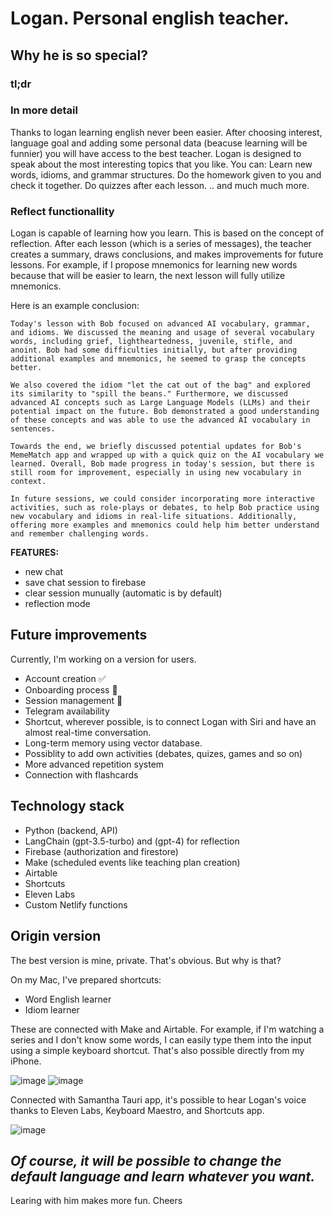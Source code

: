 # Logan. Personal english teacher.

## Why he is so special?
### tl;dr

### In more detail

Thanks to logan learning english never been easier. After choosing interest, language goal and adding some personal data (beacuse learning will be funnier) you will have access to the best teacher.
Logan is designed to speak about the most interesting topics that you like. 
You can:
Learn new words, idioms, and grammar structures. 
Do the homework given to you and check it together.
Do quizzes after each lesson.
.. and much much more.

### Reflect functionallity
Logan is capable of learning how you learn. This is based on the concept of reflection. After each lesson (which is a series of messages), the teacher creates a summary, draws conclusions, and makes improvements for future lessons.
For example, if I propose mnemonics for learning new words because that will be easier to learn, the next lesson will fully utilize mnemonics.

Here is an example conclusion:
```
Today's lesson with Bob focused on advanced AI vocabulary, grammar, and idioms. We discussed the meaning and usage of several vocabulary words, including grief, lightheartedness, juvenile, stifle, and anoint. Bob had some difficulties initially, but after providing additional examples and mnemonics, he seemed to grasp the concepts better.

We also covered the idiom "let the cat out of the bag" and explored its similarity to "spill the beans." Furthermore, we discussed advanced AI concepts such as Large Language Models (LLMs) and their potential impact on the future. Bob demonstrated a good understanding of these concepts and was able to use the advanced AI vocabulary in sentences.

Towards the end, we briefly discussed potential updates for Bob's MemeMatch app and wrapped up with a quick quiz on the AI vocabulary we learned. Overall, Bob made progress in today's session, but there is still room for improvement, especially in using new vocabulary in context.

In future sessions, we could consider incorporating more interactive activities, such as role-plays or debates, to help Bob practice using new vocabulary and idioms in real-life situations. Additionally, offering more examples and mnemonics could help him better understand and remember challenging words.
```
**FEATURES:**
- new chat
- save chat session to firebase
- clear session munually (automatic is by default)
- reflection mode

## Future improvements
Currently, I'm working on a version for users. 
- Account creation ✅
- Onboarding process 🔄
- Session management 🔄
- Telegram availability
- Shortcut, wherever possible, is to connect Logan with Siri and have an almost real-time conversation.
- Long-term memory using vector database.
- Possiblity to add own activities (debates, quizes, games and so on)
- More advanced repetition system
- Connection with flashcards

## Technology stack
- Python (backend, API)
- LangChain (gpt-3.5-turbo) and (gpt-4) for reflection
- Firebase (authorization and firestore)
- Make (scheduled events like teaching plan creation)
- Airtable
- Shortcuts
- Eleven Labs
- Custom Netlify functions

## Origin version

The best version is mine, private. That's obvious. But why is that?

On my Mac, I've prepared shortcuts:

- Word English learner
- Idiom learner

These are connected with Make and Airtable. For example, if I'm watching a series and I don't know some words, I can easily type them into the input using a simple keyboard shortcut. That's also possible directly from my iPhone.

![image](https://github.com/miekki-jerry/mind-logan/assets/100033698/48ffdb7e-8d7f-43a1-b3d9-cba8569e442e)
![image](https://github.com/miekki-jerry/mind-logan/assets/100033698/cd7b7f13-94be-4ecb-8145-ff80cba3817c)

Connected with Samantha Tauri app, it's possible to hear Logan's voice thanks to Eleven Labs, Keyboard Maestro, and Shortcuts app.

![image](https://github.com/miekki-jerry/mind-logan/assets/100033698/696a89ca-19e5-467d-9617-1181c560e1a2)

*Of course, it will be possible to change the default language and learn whatever you want.*
----
Learing with him makes more fun. Cheers


